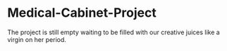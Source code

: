 # Medical-Cabinet-Project
The project is still empty waiting to be filled with our creative juices like a virgin on her period.
